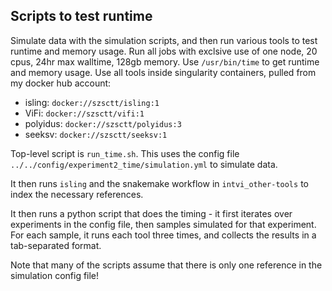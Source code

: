 ## Scripts to test runtime

Simulate data with the simulation scripts, and then run various tools to test runtime and memory usage.  Run all jobs with exclsive use of one node, 20 cpus, 24hr max walltime, 128gb memory.  Use `/usr/bin/time` to get runtime and memory usage.  Use all tools inside singularity containers, pulled from my docker hub account:
 - isling: `docker://szsctt/isling:1`
 - ViFi: `docker://szsctt/vifi:1`
 - polyidus: `docker://szsctt/polyidus:3`
 - seeksv: `docker://szsctt/seeksv:1`
 
Top-level script is `run_time.sh`.  This uses the config file `../../config/experiment2_time/simulation.yml` to simulate data. 

It then runs `isling` and the snakemake workflow in `intvi_other-tools` to index the necessary references.  

It then runs a python script that does the timing - it first iterates over experiments in the config file, then samples simulated for that experiment.  For each sample, it runs each tool three times, and collects the results in a tab-separated format.


Note that many of the scripts assume that there is only one reference in the simulation config file!
